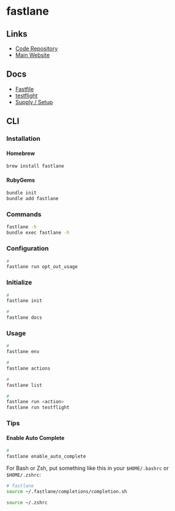 # fastlane

<!--
https://github.com/search?o=desc&q=filename%3AFastfile+%22ruby%22&s=indexed&type=Code

https://github.com/rakutentech/ios-buildconfig/blob/master/fastlane/Fastfile
https://github.com/DHBW-VS/app
https://github.com/joreilly/GalwayBus
https://github.com/Automattic/pocket-casts-ios/

#! /usr/bin/ruby
-->

## Links

- [Code Repository](https://github.com/fastlane/fastlane)
- [Main Website](https://fastlane.tools)

## Docs

- [Fastfile](https://docs.fastlane.tools/advanced/Fastfile/)
- [testflight](https://docs.fastlane.tools/actions/testflight/)
- [Supply / Setup](https://docs.fastlane.tools/actions/supply/#setup)

## CLI

### Installation

#### Homebrew

```sh
brew install fastlane
```

#### RubyGems

```sh
bundle init
bundle add fastlane
```

### Commands

```sh
fastlane -h
bundle exec fastlane -h
```

### Configuration

```sh
#
fastlane run opt_out_usage
```

### Initialize

```sh
#
fastlane init

#
fastlane docs
```

### Usage

```sh
#
fastlane env

#
fastlane actions

#
fastlane list

#
fastlane run <action>
fastlane run testflight
```

### Tips

#### Enable Auto Complete

```sh
#
fastlane enable_auto_complete
```

For Bash or Zsh, put something like this in your `$HOME/.bashrc` or `$HOME/.zshrc`:

```sh
# fastlane
source ~/.fastlane/completions/completion.sh
```

```sh
source ~/.zshrc
```
